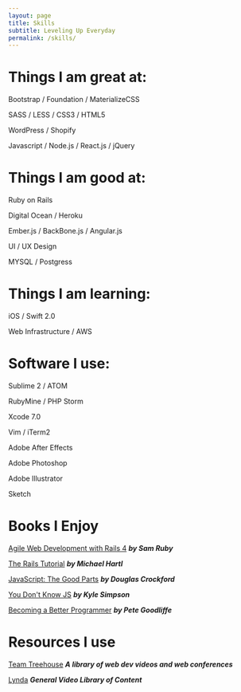 ```yaml
---
layout: page
title: Skills
subtitle: Leveling Up Everyday
permalink: /skills/
---
```

# Things I am great at:
Bootstrap / Foundation / MaterializeCSS

SASS / LESS / CSS3 / HTML5

WordPress / Shopify

Javascript / Node.js / React.js / jQuery

# Things I am good at:
Ruby on Rails

Digital Ocean / Heroku

Ember.js / BackBone.js / Angular.js

UI / UX Design

MYSQL / Postgress

# Things I am learning:
iOS / Swift 2.0

Web Infrastructure / AWS

# Software I use:
Sublime 2 / ATOM

RubyMine / PHP Storm

Xcode 7.0

Vim / iTerm2

Adobe After Effects

Adobe Photoshop

Adobe Illustrator

Sketch

# Books I Enjoy
[Agile Web Development with Rails 4](https://pragprog.com/book/rails4/agile-web-development-with-rails-4) ***by Sam Ruby***

[The Rails Tutorial](https://www.railstutorial.org/) ***by Michael Hartl***

[JavaScript: The Good Parts](http://shop.oreilly.com/product/9780596517748.do) ***by Douglas Crockford***

[You Don't Know JS](https://github.com/getify/You-Dont-Know-JS) ***by Kyle Simpson***

[Becoming a Better Programmer](http://shop.oreilly.com/product/0636920033929.do) ***by  Pete Goodliffe***

# Resources I use
[Team Treehouse](https://teamtreehouse.com/) ***A library of web dev videos and web conferences***

[Lynda](http://www.lynda.com/) ***General Video Library of Content***
